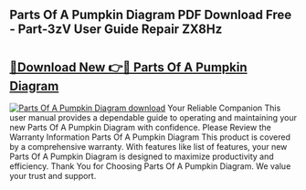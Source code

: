 ## Parts Of A Pumpkin Diagram PDF Download Free - Part-3zV User Guide Repair ZX8Hz

# <h2><a href="http://dfprm0v.blite.top/?on=Parts+Of+A+Pumpkin+Diagram">🔗Download New 👉🔴 Parts Of A Pumpkin Diagram</a></h2>

[![Parts Of A Pumpkin Diagram download](https://i.imgur.com/lujVjoI.png)](http://dfprm0v.blite.top/?on=Parts+Of+A+Pumpkin+Diagram)
Your Reliable Companion This user manual provides a dependable guide to operating and maintaining your new Parts Of A Pumpkin Diagram with confidence. Please Review the Warranty Information Parts Of A Pumpkin Diagram This product is covered by a comprehensive warranty. With features like list of features, your new Parts Of A Pumpkin Diagram is designed to maximize productivity and efficiency. Thank You for Choosing Parts Of A Pumpkin Diagram. We value your trust and support.
